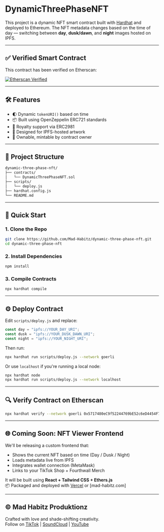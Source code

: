 # DynamicThreePhaseNFT

This project is a dynamic NFT smart contract built with [Hardhat](https://hardhat.org) and deployed to Ethereum. The NFT metadata changes based on the time of day — switching between **day**, **dusk/dawn**, and **night** images hosted on IPFS.

---

## ✅ Verified Smart Contract

This contract has been verified on Etherscan:

[![Etherscan Verified](https://img.shields.io/badge/Verified%20on-Etherscan-4c6ef5?style=flat-square&logo=ethereum&logoColor=white)](https://etherscan.io/address/0x5717480eC9f52244769bE52c6eD4454F7360e0ab)

---

## 🛠 Features

- 🌓 Dynamic `tokenURI()` based on time
- 📦 Built using OpenZeppelin ERC721 standards
- 💸 Royalty support via ERC2981
- 🎨 Designed for IPFS-hosted artwork
- 🔐 Ownable, mintable by contract owner

---

## 📁 Project Structure

```bash
dynamic-three-phase-nft/
├── contracts/
│   └── DynamicThreePhaseNFT.sol
├── scripts/
│   └── deploy.js
├── hardhat.config.js
└── README.md
```

---

## 🚀 Quick Start

### 1. Clone the Repo

```bash
git clone https://github.com/Mad-Habitz/dynamic-three-phase-nft.git
cd dynamic-three-phase-nft
```

### 2. Install Dependencies

```bash
npm install
```

### 3. Compile Contracts

```bash
npx hardhat compile
```

---

## ⚙️ Deploy Contract

Edit `scripts/deploy.js` and replace:

```js
const day = "ipfs://YOUR_DAY_URI";
const dusk = "ipfs://YOUR_DUSK_DAWN_URI";
const night = "ipfs://YOUR_NIGHT_URI";
```

Then run:

```bash
npx hardhat run scripts/deploy.js --network goerli
```

Or use `localhost` if you're running a local node:

```bash
npx hardhat node
npx hardhat run scripts/deploy.js --network localhost
```

---

## 🔍 Verify Contract on Etherscan

```bash
npx hardhat verify --network goerli 0x5717480eC9f52244769bE52c6eD4454F7360e0ab "dayURI" "duskDawnURI" "nightURI"
```

---

## 🌐 Coming Soon: NFT Viewer Frontend

We'll be releasing a custom frontend that:

- Shows the current NFT based on time (Day / Dusk / Night)
- Loads metadata live from IPFS
- Integrates wallet connection (MetaMask)
- Links to your TikTok Shop + Fourthwall Merch

It will be built using **React + Tailwind CSS + Ethers.js**  
📦 Packaged and deployed with [Vercel](https://vercel.com) or [mad-habitz.com]

---

## © Mad Habitz Produktionz

Crafted with love and shade-shifting creativity.  
Follow on [TikTok](https://www.tiktok.com/@madhabitzprod) | [SoundCloud](https://soundcloud.com) | [YouTube](https://youtube.com/@madhabitzprod)
